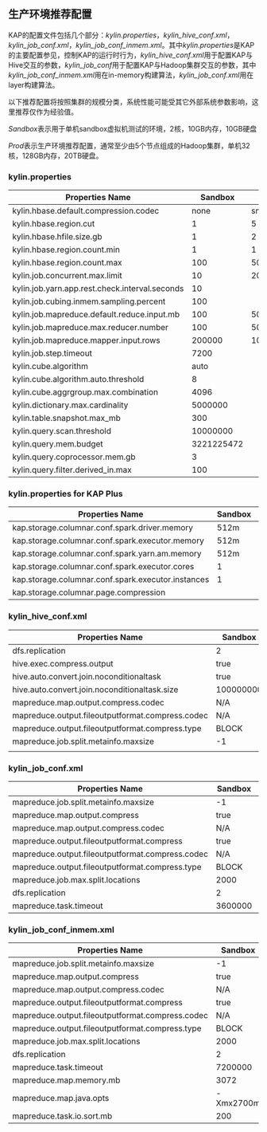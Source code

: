 ## 生产环境推荐配置

KAP的配置文件包括几个部分：*kylin.properties*，*kylin_hive_conf.xml*，*kylin_job_conf.xml*，*kylin_job_conf_inmem.xml*。其中*kylin.properties*是KAP的主要配置参见，控制KAP的运行时行为，*kylin_hive_conf.xml*用于配置KAP与Hive交互的参数，*kylin_job_conf*用于配置KAP与Hadoop集群交互的参数，其中*kylin_job_conf_inmem.xml*用在in-memory构建算法，*kylin_job_conf.xml*用在layer构建算法。

以下推荐配置将按照集群的规模分类，系统性能可能受其它外部系统参数影响，这里推荐仅作为经验值。

*Sandbox*表示用于单机sandbox虚拟机测试的环境，2核，10GB内存，10GB硬盘

*Prod*表示生产环境推荐配置，通常至少由5个节点组成的Hadoop集群，单机32核，128GB内存，20TB硬盘。

### kylin.properties

| Properties Name                          | Sandbox    | Prod    |
| ---------------------------------------- | ---------- | ------- |
| kylin.hbase.default.compression.codec    | none       | snappy  |
| kylin.hbase.region.cut                   | 1          | 5       |
| kylin.hbase.hfile.size.gb                | 1          | 2       |
| kylin.hbase.region.count.min             | 1          | 1       |
| kylin.hbase.region.count.max             | 100        | 500     |
| kylin.job.concurrent.max.limit           | 10         | 20      |
| kylin.job.yarn.app.rest.check.interval.seconds | 10         |         |
| kylin.job.cubing.inmem.sampling.percent  | 100        |         |
| kylin.job.mapreduce.default.reduce.input.mb | 100        | 500     |
| kylin.job.mapreduce.max.reducer.number   | 100        | 500     |
| kylin.job.mapreduce.mapper.input.rows    | 200000     | 1000000 |
| kylin.job.step.timeout                   | 7200       |         |
| kylin.cube.algorithm                     | auto       |         |
| kylin.cube.algorithm.auto.threshold      | 8          |         |
| kylin.cube.aggrgroup.max.combination     | 4096       |         |
| kylin.dictionary.max.cardinality         | 5000000    |         |
| kylin.table.snapshot.max_mb              | 300        |         |
| kylin.query.scan.threshold               | 10000000   |         |
| kylin.query.mem.budget                   | 3221225472 |         |
| kylin.query.coprocessor.mem.gb           | 3          |         |
| kylin.query.filter.derived_in.max        | 100        |         |


### kylin.properties for KAP Plus

| Properties Name                          | Sandbox | Prod  |
| ---------------------------------------- | ------- | ----- |
| kap.storage.columnar.conf.spark.driver.memory | 512m    | 8192m |
| kap.storage.columnar.conf.spark.executor.memory | 512m    | 4096m |
| kap.storage.columnar.conf.spark.yarn.am.memory | 512m    | 4096m |
| kap.storage.columnar.conf.spark.executor.cores | 1       | 5     |
| kap.storage.columnar.conf.spark.executor.instances | 1       | 4     |
| kap.storage.columnar.page.compression |         | SNAPPY     |




### kylin_hive_conf.xml

| Properties Name                          | Sandbox   | Prod                                     |
| ---------------------------------------- | --------- | ---------------------------------------- |
| dfs.replication                          | 2         |                                          |
| hive.exec.compress.output                | true      |                                          |
| hive.auto.convert.join.noconditionaltask | true      |                                          |
| hive.auto.convert.join.noconditionaltask.size | 100000000 |                                          |
| mapreduce.map.output.compress.codec      | N/A       | org.apache.hadoop.io.compress.SnappyCodec |
| mapreduce.output.fileoutputformat.compress.codec | N/A       | org.apache.hadoop.io.compress.SnappyCodec |
| mapreduce.output.fileoutputformat.compress.type | BLOCK     |                                          |
| mapreduce.job.split.metainfo.maxsize     | -1        |                                          |
|                                          |           |                                          |

### kylin_job_conf.xml

| Properties Name                          | Sandbox | Prod                                     |
| ---------------------------------------- | ------- | ---------------------------------------- |
| mapreduce.job.split.metainfo.maxsize     | -1      |                                          |
| mapreduce.map.output.compress            | true    |                                          |
| mapreduce.map.output.compress.codec      | N/A     | org.apache.hadoop.io.compress.SnappyCodec |
| mapreduce.output.fileoutputformat.compress | true    |                                          |
| mapreduce.output.fileoutputformat.compress.codec | N/A     | org.apache.hadoop.io.compress.SnappyCodec |
| mapreduce.output.fileoutputformat.compress.type | BLOCK   |                                          |
| mapreduce.job.max.split.locations        | 2000    |                                          |
| dfs.replication                          | 2       |                                          |
| mapreduce.task.timeout                   | 3600000 |                                          |

### kylin_job_conf_inmem.xml

| Properties Name                          | Sandbox   | Prod                                     |
| ---------------------------------------- | --------- | ---------------------------------------- |
| mapreduce.job.split.metainfo.maxsize     | -1        |                                          |
| mapreduce.map.output.compress            | true      |                                          |
| mapreduce.map.output.compress.codec      | N/A       | org.apache.hadoop.io.compress.SnappyCodec |
| mapreduce.output.fileoutputformat.compress | true      |                                          |
| mapreduce.output.fileoutputformat.compress.codec | N/A       | org.apache.hadoop.io.compress.SnappyCodec |
| mapreduce.output.fileoutputformat.compress.type | BLOCK     |                                          |
| mapreduce.job.max.split.locations        | 2000      |                                          |
| dfs.replication                          | 2         |                                          |
| mapreduce.task.timeout                   | 7200000   |                                          |
| mapreduce.map.memory.mb                  | 3072      | 4096                                     |
| mapreduce.map.java.opts                  | -Xmx2700m | -Xmx3700m                                |
| mapreduce.task.io.sort.mb                | 200       | 200                                      |



